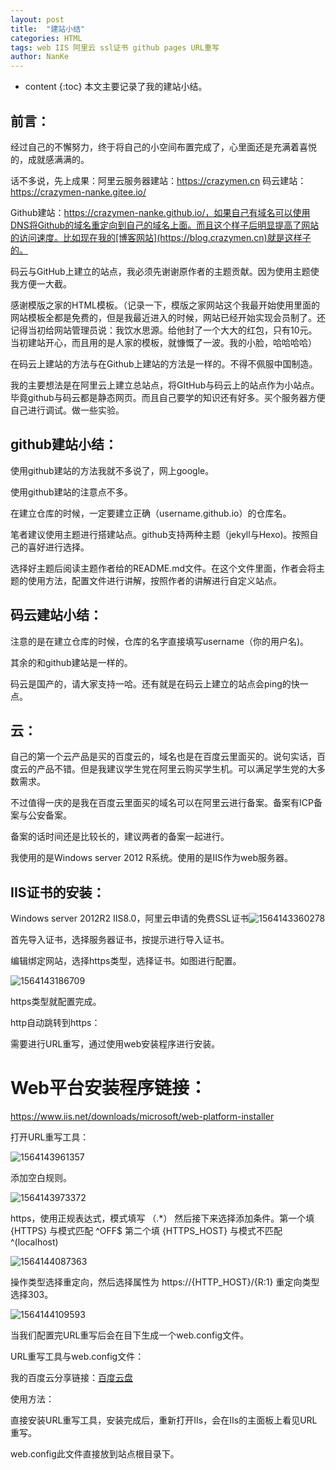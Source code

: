 ```yaml
---
layout: post
title:  "建站小结"
categories: HTML
tags: web IIS 阿里云 ssl证书 github pages URL重写
author: NanKe
---
```


* content
{:toc}
本文主要记录了我的建站小结。



## 前言：

经过自己的不懈努力，终于将自己的小空间布置完成了，心里面还是充满着喜悦的，成就感满满的。

话不多说，先上成果：阿里云服务器建站：https://crazymen.cn     码云建站：https://crazymen-nanke.gitee.io/

Github建站：https://crazymen-nanke.github.io/，如果自己有域名可以使用DNS将Github的域名重定向到自己的域名上面。而且这个样子后明显提高了网站的访问速度。比如现在我的[博客网站](https://blog.crazymen.cn)就是这样子的。

码云与GitHub上建立的站点，我必须先谢谢原作者的主题贡献。因为使用主题使我方便一大截。

感谢模版之家的HTML模板。（记录一下，模版之家网站这个我最开始使用里面的网站模板全都是免费的，但是我最近进入的时候，网站已经开始实现会员制了。还记得当初给网站管理员说：我饮水思源。给他封了一个大大的红包，只有10元。当初建站开心，而且用的是人家的模板，就慷慨了一波。我的小脸，哈哈哈哈）

在码云上建站的方法与在Github上建站的方法是一样的。不得不佩服中国制造。

我的主要想法是在阿里云上建立总站点，将GItHub与码云上的站点作为小站点。毕竟github与码云都是静态网页。而且自己要学的知识还有好多。买个服务器方便自己进行调试。做一些实验。



## github建站小结：

使用github建站的方法我就不多说了，网上google。

使用github建站的注意点不多。

在建立仓库的时候，一定要建立正确（username.github.io）的仓库名。

笔者建议使用主题进行搭建站点。github支持两种主题（jekyll与Hexo)。按照自己的喜好进行选择。

选择好主题后阅读主题作者给的README.md文件。在这个文件里面，作者会将主题的使用方法，配置文件进行讲解，按照作者的讲解进行自定义站点。



## 码云建站小结：

注意的是在建立仓库的时候，仓库的名字直接填写username（你的用户名)。

其余的和github建站是一样的。

码云是国产的，请大家支持一哈。还有就是在码云上建立的站点会ping的快一点。



## 云：

自己的第一个云产品是买的百度云的，域名也是在百度云里面买的。说句实话，百度云的产品不错。但是我建议学生党在阿里云购买学生机。可以满足学生党的大多数需求。

不过值得一庆的是我在百度云里面买的域名可以在阿里云进行备案。备案有ICP备案与公安备案。

备案的话时间还是比较长的，建议两者的备案一起进行。

我使用的是Windows server 2012 R系统。使用的是IIS作为web服务器。



## IIS证书的安装：

Windows server 2012R2  IIS8.0，阿里云申请的免费SSL证书![1564143360278](https://crazymen-nanke.github.io/images/1564143360278.png)



首先导入证书，选择服务器证书，按提示进行导入证书。

编辑绑定网站，选择https类型，选择证书。如图进行配置。



![1564143186709](https://crazymen-nanke.github.io/images/1564143186709.png)



https类型就配置完成。



http自动跳转到https：

需要进行URL重写，通过使用web安装程序进行安装。



# Web平台安装程序链接：

<https://www.iis.net/downloads/microsoft/web-platform-installer>





打开URL重写工具：

![1564143961357](https://crazymen-nanke.github.io/images/1564143961357.png)





添加空白规则。

![1564143973372](https://crazymen-nanke.github.io/images/1564143973372.png)







https，使用正规表达式，模式填写 （.*） 然后接下来选择添加条件。第一个填{HTTPS} 与模式匹配  ^OFF$  第二个填 {HTTPS_HOST}  与模式不匹配  ^(localhost) 



![1564144087363](https://crazymen-nanke.github.io/images/1564144087363.png)



操作类型选择重定向，然后选择属性为  https://{HTTP_HOST}/{R:1}  重定向类型选择303。

![1564144109593](https://crazymen-nanke.github.io/images/1564144109593.png)

当我们配置完URL重写后会在目下生成一个web.config文件。



URL重写工具与web.config文件：

我的百度云分享链接：[百度云盘](https://pan.baidu.com/s/1yW3Xv76emY0hD-Im1mTuYA)



使用方法：

直接安装URL重写工具，安装完成后，重新打开IIs，会在IIs的主面板上看见URL重写。



web.config此文件直接放到站点根目录下。



